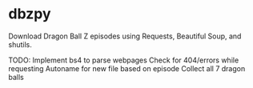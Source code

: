 # dbzpy
Download Dragon Ball Z episodes using Requests, Beautiful Soup, and shutils. 

TODO:
    Implement bs4 to parse webpages
    Check for 404/errors while requesting
    Autoname for new file based on episode
    Collect all 7 dragon balls
  
